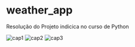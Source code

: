 ﻿# weather_app

Resolução do Projeto indicica no curso de Python
 
![cap1](https://user-images.githubusercontent.com/105161714/213925568-9a705fe3-9a88-4090-bd14-fffdf99573f0.PNG)
![cap2](https://user-images.githubusercontent.com/105161714/213925567-5949f797-7fab-4f6a-8512-9aa2ac1da80f.PNG)
![cap3](https://user-images.githubusercontent.com/105161714/213925569-6b55f5e0-8121-4563-b89e-1952f9155089.PNG)

